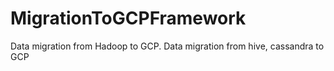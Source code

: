 # MigrationToGCPFramework
Data migration from Hadoop to GCP. Data migration from hive, cassandra to GCP  
